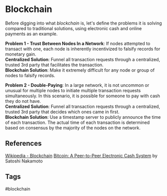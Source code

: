 # Blockchain

Before digging into what *blockchain* is, let's define the problems it is solving compared to traditional solutions, using electronic cash and online payments as an example. 

**Problem 1 - Trust Between Nodes In a Network**: If nodes attempted to transact with one, each node is inherently incentivized to falsify records for monetary gain.  
**Centralized Solution**: Funnel all transaction requests through a centralized, trusted 3rd party that facilitates the transaction.  
**Blockchain Solution**: Make it extremely difficult for any node or group of nodes to falsify records.  

**Problem 2 - Double-Paying**: In a large network, it is not uncommon or unusual for multiple nodes to initiate multiple transaction requests simultaneously. In this scenario, it is possible for someone to pay with cash they do not have.  
**Centralized Solution**: Funnel all transaction requests through a centralized, trusted 3rd party that decides which ones came in first.  
**Blockchain Solution**: Use a timestamp server to publicly announce the time of each transaction. The actual time of each transaction is determined based on consensus by the majority of the nodes on the network.  

## References
[Wikipedia - Blockchain](https://en.wikipedia.org/wiki/Blockchain)
[Bitcoin: A Peer-to-Peer Electronic Cash System](https://bitcoin.org/bitcoin.pdf) by Satoshi Nakamoto  

## Tags
#blockchain
